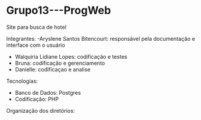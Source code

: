 # Grupo13---ProgWeb
Site para busca de hotel


Integrantes: 
-Aryslene Santos Bitencourt: responsável pela documentação e interface com o usuário
- Walquiria Lidiane Lopes: codificação e testes
- Bruna: codificação e gerenciamento
- Danielle: codificaçao e analise 

Tecnologias:
- Banco de Dados: Postgres
- Codificação: PHP

Organização dos diretórios:
